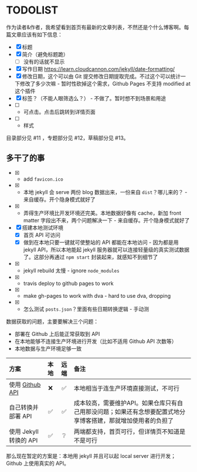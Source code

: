 # TODOLIST

作为读者&作者，我希望看到首页有最新的文章列表，不然还是个什么博客啊。每篇文章应该有如下信息：

* [x] 标题
* [x] 简介（避免标题跪）
  * [ ] 没有的话就不显示
* [x] 写作日期 https://learn.cloudcannon.com/jekyll/date-formatting/
* [x] 修改日期，这个可以由 Git 提交修改日期提取完成。不过这个可以统计一下修改了多少次嘛 - 暂时性砍掉这个需求，Github Pages 不支持 modified at 这个插件
* [x] 标签？（不能人眼筛选么？） - 不做了。暂时想不到场景和用途
* [ ] + 可点击。点击后跳转到详情页面
* [ ] + 样式

目录部分见 #11 ，专题部分见 #12，草稿部分见 #13。

## 多干了的事

* [x] + add `favicon.ico`
* [x] + 本地 jekyll 会 serve 两份 blog 数据出来，一份来自 `dist`？哪儿来的？ - 来自缓存。开个隐身模式就好了
* [x] + 弄得生产环境比开发环境还完美。本地数据好像有 cache，新加 front matter 字段出不来，两个问题解决一下 - 来自缓存。开个隐身模式就好了
* [x] 搭建本地测试环境
  * [x] 首页 API 可访问
  * [x] 做到在本地只要一键就可使整站的 API 都能在本地访问 - 因为都是用 jekyll API，所以本地能起 jekyll 服务器就可以连接轻量级的真实测试数据了。这部分再通过 `npm start` 封装起来，就感知不到细节了 
* [x] + jekyll rebuild 太慢 - ignore `node_modules`
* [x] + travis deploy to github pages to work
* [x] + make gh-pages to work with dva - hard to use dva, dropping
* [x] + 怎么测试 `posts.json`？里面有些日期转换逻辑 - 手动测

数据获取的问题，主要要解决三个问题：

* 部署在 Github 上后能正常获取到 API
* 在本地能够不连接生产环境进行开发（比如不适用 Github API 次数等）
* 本地数据与生产环境足够一致

| 方案 | 本地 | 远端 | 备注 | 
| :--- | :---: | :---: | :--- |   
| 使用 [Github API](https://developer.github.com/v3/) | ❌ | ✅ | 本地相当于连生产环境直接测试，不可行 | 
| 自己转换并部署 API | ✅ | ✅ | 成本较高，需要维护API。如果仓库只有自己用那没问题；如果还有念想要配置式地分享博客搭建，那就增加使用者的负担了 | 
| 使用 Jekyll 转换的 API | ✅ | ❔ | 两端都支持，首页可行，但详情页不知道是不是可行 | 

那么现在暂定的方案是：本地用 jekyll 并且可以起 local server 进行开发；Github 上使用真实的 API。
